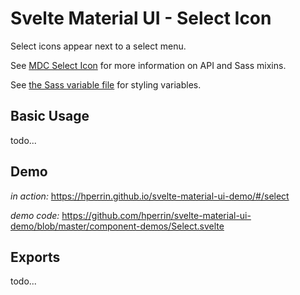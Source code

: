 # Svelte Material UI - Select Icon

Select icons appear next to a select menu.

See [MDC Select Icon](https://material.io/develop/web/components/input-controls/select-menus/icon/) for more information on API and Sass mixins.

See [the Sass variable file](https://github.com/material-components/material-components-web/blob/v3.1.1/packages/mdc-select/icon/_variables.scss) for styling variables.

## Basic Usage

todo...

## Demo

*in action:* https://hperrin.github.io/svelte-material-ui-demo/#/select

*demo code:* https://github.com/hperrin/svelte-material-ui-demo/blob/master/component-demos/Select.svelte

## Exports

todo...